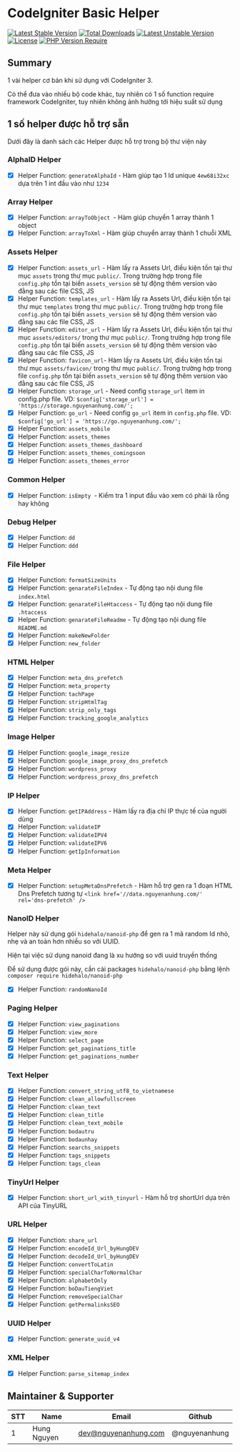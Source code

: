 # CodeIgniter Basic Helper

[![Latest Stable Version](http://poser.pugx.org/nguyenanhung/codeigniter-basic-helper/v)](https://packagist.org/packages/nguyenanhung/codeigniter-basic-helper) [![Total Downloads](http://poser.pugx.org/nguyenanhung/codeigniter-basic-helper/downloads)](https://packagist.org/packages/nguyenanhung/codeigniter-basic-helper) [![Latest Unstable Version](http://poser.pugx.org/nguyenanhung/codeigniter-basic-helper/v/unstable)](https://packagist.org/packages/nguyenanhung/codeigniter-basic-helper) [![License](http://poser.pugx.org/nguyenanhung/codeigniter-basic-helper/license)](https://packagist.org/packages/nguyenanhung/codeigniter-basic-helper) [![PHP Version Require](http://poser.pugx.org/nguyenanhung/codeigniter-basic-helper/require/php)](https://packagist.org/packages/nguyenanhung/codeigniter-basic-helper)

## Summary

1 vài helper cơ bản khi sử dụng với CodeIgniter 3.

Có thể đưa vào nhiều bộ code khác, tuy nhiên có 1 số function require framework CodeIgniter, tuy nhiên không ảnh hưởng tới hiệu suất sử dụng

## 1 số helper được hỗ trợ sẵn

Dưới đây là danh sách các Helper được hỗ trợ trong bộ thư viện này

### AlphaID Helper

- [x] Helper Function: `generateAlphaId` - Hàm giúp tạo 1 Id unique `4ew68i32xc` dựa trên 1 int đầu vào như `1234`

### Array Helper

- [x] Helper Function: `arrayToObject `- Hàm giúp chuyển 1 array thành 1 object
- [x] Helper Function: `arrayToXml` - Hàm giúp chuyển array thành 1 chuỗi XML

### Assets Helper

- [x] Helper Function: `assets_url` - Hàm lấy ra Assets Url, điều kiện tồn tại thư mục `assets` trong thư mục `public/`. Trong trường hợp trong file `config.php` tồn tại biến `assets_version` sẽ tự động thêm version vào đằng sau các file CSS, JS
- [x] Helper Function: `templates_url` - Hàm lấy ra Assets Url, điều kiện tồn tại thư mục `templates` trong thư mục `public/`. Trong trường hợp trong file `config.php` tồn tại biến `assets_version` sẽ tự động thêm version vào đằng sau các file CSS,
  JS
- [x] Helper Function: `editor_url` - Hàm lấy ra Assets Url, điều kiện tồn tại thư mục `assets/editors/` trong thư mục `public/`. Trong trường hợp trong file `config.php` tồn tại biến `assets_version` sẽ tự động thêm version vào đằng sau các file
  CSS, JS
- [x] Helper Function: `favicon_url`- Hàm lấy ra Assets Url, điều kiện tồn tại thư mục `assets/favicon/` trong thư mục `public/`. Trong trường hợp trong file `config.php` tồn tại biến `assets_version` sẽ tự động thêm version vào đằng sau các file
  CSS, JS
- [x] Helper Function: `storage_url` - Need config `storage_url` item in config.php file. VD: `$config['storage_url'] = 'https://storage.nguyenanhung.com/';`
- [x] Helper Function: `go_url` - Need config `go_url` item in `config.php` file. VD: `$config['go_url'] = 'https://go.nguyenanhung.com/';`
- [x] Helper Function: `assets_mobile`
- [x] Helper Function: `assets_themes`
- [x] Helper Function: `assets_themes_dashboard`
- [x] Helper Function: `assets_themes_comingsoon`
- [x] Helper Function: `assets_themes_error`

### Common Helper

- [x] Helper Function: `isEmpty `- Kiểm tra 1 input đầu vào xem có phải là rỗng hay không

### Debug Helper

- [x] Helper Function: `dd`
- [x] Helper Function: `ddd`

### File Helper

- [x] Helper Function: `formatSizeUnits`
- [x] Helper Function: `genarateFileIndex` - Tự động tạo nội dung file `index.html`
- [x] Helper Function: `genarateFileHtaccess` - Tự động tạo nội dung file `.htaccess`
- [x] Helper Function: `genarateFileReadme` - Tự động tạo nội dung file `README.md`
- [x] Helper Function: `makeNewFolder`
- [x] Helper Function: `new_folder`

### HTML Helper

- [x] Helper Function: `meta_dns_prefetch`
- [x] Helper Function: `meta_property`
- [x] Helper Function: `tachPage`
- [x] Helper Function: `stripHtmlTag`
- [x] Helper Function: `strip_only_tags`
- [x] Helper Function: `tracking_google_analytics`

### Image Helper

- [x] Helper Function: `google_image_resize`
- [x] Helper Function: `google_image_proxy_dns_prefetch`
- [x] Helper Function: `wordpress_proxy`
- [x] Helper Function: `wordpress_proxy_dns_prefetch`

### IP Helper

- [x] Helper Function: `getIPAddress` - Hàm lấy ra địa chỉ IP thực tế của người dùng
- [x] Helper Function: `validateIP`
- [x] Helper Function: `validateIPV4`
- [x] Helper Function: `validateIPV6`
- [x] Helper Function: `getIpInformation`

### Meta Helper

- [x] Helper Function: `setupMetaDnsPrefetch` - Hàm hỗ trợ gen ra 1 đoạn HTML Dns Prefetch tương tự `<link href='//data.nguyenanhung.com/' rel='dns-prefetch' />`

### NanoID Helper

Helper này sử dụng gói `hidehalo/nanoid-php` để gen ra 1 mã random Id nhỏ, nhẹ và an toàn hơn nhiều so với UUID.

Hiện tại việc sử dụng nanoid đang là xu hướng so với uuid truyền thống

Để sử dụng được gói này, cần cài packages `hidehalo/nanoid-php` bằng lệnh `composer require hidehalo/nanoid-php`

- [x] Helper Function: `randomNanoId`

### Paging Helper

- [x] Helper Function: `view_paginations`
- [x] Helper Function: `view_more`
- [x] Helper Function: `select_page`
- [x] Helper Function: `get_paginations_title`
- [x] Helper Function: `get_paginations_number`

### Text Helper

- [x] Helper Function: `convert_string_utf8_to_vietnamese`
- [x] Helper Function: `clean_allowfullscreen`
- [x] Helper Function: `clean_text`
- [x] Helper Function: `clean_title`
- [x] Helper Function: `clean_text_mobile`
- [x] Helper Function: `bodautru`
- [x] Helper Function: `bodaunhay`
- [x] Helper Function: `searchs_snippets`
- [x] Helper Function: `tags_snippets`
- [x] Helper Function: `tags_clean`

### TinyUrl Helper

- [x] Helper Function: `short_url_with_tinyurl` - Hàm hỗ trợ shortUrl dựa trên API của TinyURL

### URL Helper

- [x] Helper Function: `share_url`
- [x] Helper Function: `encodeId_Url_byHungDEV`
- [x] Helper Function: `decodeId_Url_byHungDEV`
- [x] Helper Function: `convertToLatin`
- [x] Helper Function: `specialCharToNormalChar`
- [x] Helper Function: `alphabetOnly`
- [x] Helper Function: `boDauTiengViet`
- [x] Helper Function: `removeSpecialChar`
- [x] Helper Function: `getPermalinksSEO`

### UUID Helper

- [x] Helper Function: `generate_uuid_v4`

### XML Helper

- [x] Helper Function: `parse_sitemap_index`

## Maintainer & Supporter

| STT  | Name        | Email                | Github        |
| ---- | ----------- | -------------------- | ------------- |
| 1    | Hung Nguyen | dev@nguyenanhung.com | @nguyenanhung |